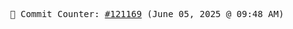 <p align="center">
    <samp>
        📮 Commit Counter: <a href="https://github.com/Javascript-void0/Javascript-void0/commits/main">#121169</a> (June 05, 2025 @ 09:48 AM)
    </samp>
</p>